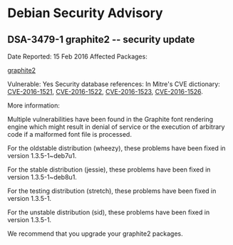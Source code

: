
Debian Security Advisory
========================


DSA-3479-1 graphite2 -- security update
---------------------------------------



Date Reported:
15 Feb 2016
Affected Packages:

[graphite2](https://packages.debian.org/src:graphite2)

Vulnerable:
Yes
Security database references:
In Mitre's CVE dictionary: [CVE-2016-1521](https://security-tracker.debian.org/tracker/CVE-2016-1521), [CVE-2016-1522](https://security-tracker.debian.org/tracker/CVE-2016-1522), [CVE-2016-1523](https://security-tracker.debian.org/tracker/CVE-2016-1523), [CVE-2016-1526](https://security-tracker.debian.org/tracker/CVE-2016-1526).  

More information:

Multiple vulnerabilities have been found in the Graphite font rendering
engine which might result in denial of service or the execution of
arbitrary code if a malformed font file is processed.


For the oldstable distribution (wheezy), these problems have been fixed
in version 1.3.5-1~deb7u1.


For the stable distribution (jessie), these problems have been fixed in
version 1.3.5-1~deb8u1.


For the testing distribution (stretch), these problems have been fixed
in version 1.3.5-1.


For the unstable distribution (sid), these problems have been fixed in
version 1.3.5-1.


We recommend that you upgrade your graphite2 packages.





